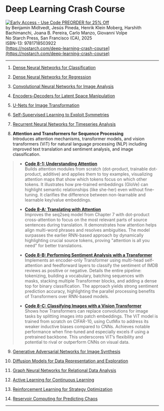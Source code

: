 # Deep Learning Crash Course

[![Early Access - Use Code PREORDER for 25% Off](https://img.shields.io/badge/Early%20Access%20Now%20Available-Use%20Code%20PREORDER%20for%2025%25%20Off-orange)](https://nostarch.com/deep-learning-crash-course)  
by Benjamin Midtvedt, Jesús Pineda, Henrik Klein Moberg, Harshith Bachimanchi, Joana B. Pereira, Carlo Manzo, Giovanni Volpe  
No Starch Press, San Francisco (CA), 2025  
ISBN-13: 9781718503922  
[https://nostarch.com/deep-learning-crash-course](https://nostarch.com/deep-learning-crash-course)

---

1. [Dense Neural Networks for Classification](https://github.com/DeepTrackAI/DeepLearningCrashCourse/tree/main/Ch01_DNN_classification)  

2. [Dense Neural Networks for Regression](https://github.com/DeepTrackAI/DeepLearningCrashCourse/tree/main/Ch02_DNN_regression)  

3. [Convolutional Neural Networks for Image Analysis](https://github.com/DeepTrackAI/DeepLearningCrashCourse/tree/main/Ch03_CNN)  

4. [Encoders–Decoders for Latent Space Manipulation](https://github.com/DeepTrackAI/DeepLearningCrashCourse/tree/main/Ch04_AE)  

5. [U-Nets for Image Transformation](https://github.com/DeepTrackAI/DeepLearningCrashCourse/tree/main/Ch05_UNet)  

6. [Self-Supervised Learning to Exploit Symmetries](https://github.com/DeepTrackAI/DeepLearningCrashCourse/tree/main/Ch06_SelfSupervised)  

7. [Recurrent Neural Networks for Timeseries Analysis](https://github.com/DeepTrackAI/DeepLearningCrashCourse/tree/main/Ch07_RNN)  

8. **Attention and Transformers for Sequence Processing**  
   Introduces attention mechanisms, transformer models, and vision transformers (ViT) for natural language processing (NLP) including improved text translation and sentiment analysis, and image classification.

>   - [**Code 8-1: Understanding Attention**]()  
>     Builds attention modules from scratch (dot-product, trainable dot-product, additive) and applies them to toy examples, visualizing attention maps that show which tokens focus on which other tokens. It illustrates how pre-trained embeddings (GloVe) can highlight semantic relationships (like she-her) even without fine-tuning. It clarifies the difference between non-learnable and learnable key/value embeddings.
>
>   - [**Code 8-A: Translating with Attention**]()  
>     Improves the seq2seq model from Chapter 7 with dot-product cross-attention to focus on the most relevant parts of source sentences during translation. It demonstrates how attention helps align multi-word phrases and resolves ambiguities. The model surpasses the earlier RNN-based approach by dynamically highlighting crucial source tokens, proving "attention is all you need" for better translations.
>
>   - [**Code 8-B: Performing Sentiment Analysis with a Transformer**]()  
>     Implements an encoder-only Transformer using multi-head self-attention and feedforward layers to classify the sentiment of IMDB reviews as positive or negative. Details the entire pipeline: tokenizing, building a vocabulary, batching sequences with masks, stacking multiple Transformer blocks, and adding a dense top for binary classification. The approach yields strong sentiment prediction accuracy, highlighting the parallel processing benefits of Transformers over RNN-based models.
>
>   - [**Code 8-C: Classifying Images with a Vision Transformer**]()  
>     Shows how Transformers can replace convolutions for image tasks by splitting images into patch embeddings. The ViT model is trained from scratch on CIFAR-10, using CutMix to address its weaker inductive biases compared to CNNs. Achieves notable performance when fine-tuned and especially excels if using a pretrained backbone. This underscores ViT’s flexibility and potential to rival or outperform CNNs on visual data.

9. [Generative Adversarial Networks for Image Synthesis](https://github.com/DeepTrackAI/DeepLearningCrashCourse/tree/main/Ch09_GAN)  

10. [Diffusion Models for Data Representation and Exploration](https://github.com/DeepTrackAI/DeepLearningCrashCourse/tree/main/Ch10_Diffusion)  

11. [Graph Neural Networks for Relational Data Analysis](https://github.com/DeepTrackAI/DeepLearningCrashCourse/tree/main/Ch11_GNN)  

12. [Active Learning for Continuous Learning](https://github.com/DeepTrackAI/DeepLearningCrashCourse/tree/main/Ch12_AL)  

13. [Reinforcement Learning for Strategy Optimization](https://github.com/DeepTrackAI/DeepLearningCrashCourse/tree/main/Ch13_RL)  

14. [Reservoir Computing for Predicting Chaos](https://github.com/DeepTrackAI/DeepLearningCrashCourse/tree/main/Ch14_RC)  

---

